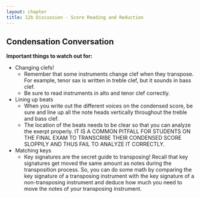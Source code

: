```yaml
---
layout: chapter
title: 12b Discussion - Score Reading and Reduction
---
```


## Condensation Conversation 

**Important things to watch out for:**
- Changing clefs!
    - Remember that some instruments change clef when they transpose. For example, tenor sax is written in treble clef, but it sounds in bass clef.
    - Be sure to read instruments in alto and tenor clef correctly.
- Lining up beats
    - When you write out the different voices on the condensed score, be sure and line up all the note heads vertically throughout the treble and bass clef.
    - The location of the beats needs to be clear so that you can analyze the exerpt properly. IT IS A COMMON PITFALL FOR STUDENTS ON THE FINAL EXAM TO TRANSCRIBE THEIR CONDENSED SCORE SLOPPILY AND THUS FAIL TO ANALYZE IT CORRECTLY.
- Matching keys
    - Key signatures are the secret guide to transposing! Recall that key signatures get moved the same amount as notes during the transposition process. So, you can do some math by comparing the key signature of a transposing instrument with the key signature of a non-transposing instrument and deduce how much you need to move the notes of your transposing instrument.